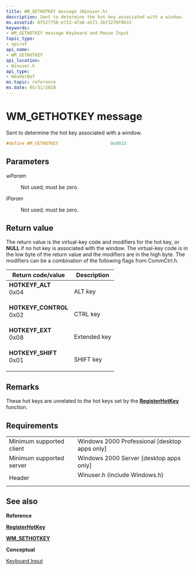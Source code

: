 ```yaml
---
title: WM_GETHOTKEY message (Winuser.h)
description: Sent to determine the hot key associated with a window.
ms.assetid: 6f527758-e713-47a8-a571-3bf3270f0b33
keywords:
- WM_GETHOTKEY message Keyboard and Mouse Input
topic_type:
- apiref
api_name:
- WM_GETHOTKEY
api_location:
- Winuser.h
api_type:
- HeaderDef
ms.topic: reference
ms.date: 05/31/2018
---
```


# WM\_GETHOTKEY message

Sent to determine the hot key associated with a window.


```C++
#define WM_GETHOTKEY                    0x0033
```



## Parameters

<dl> <dt>

*wParam* 
</dt> <dd>

Not used; must be zero.

</dd> <dt>

*lParam* 
</dt> <dd>

Not used; must be zero.

</dd> </dl>

## Return value

The return value is the virtual-key code and modifiers for the hot key, or **NULL** if no hot key is associated with the window. The virtual-key code is in the low byte of the return value and the modifiers are in the high byte. The modifiers can be a combination of the following flags from CommCtrl.h.



| Return code/value                                                                                                                                         | Description             |
|-----------------------------------------------------------------------------------------------------------------------------------------------------------|-------------------------|
| <dl> <dt>**HOTKEYF\_ALT**</dt> <dt>0x04</dt> </dl>     | ALT key<br/>      |
| <dl> <dt>**HOTKEYF\_CONTROL**</dt> <dt>0x02</dt> </dl> | CTRL key<br/>     |
| <dl> <dt>**HOTKEYF\_EXT**</dt> <dt>0x08</dt> </dl>     | Extended key<br/> |
| <dl> <dt>**HOTKEYF\_SHIFT**</dt> <dt>0x01</dt> </dl>   | SHIFT key<br/>    |



 

## Remarks

These hot keys are unrelated to the hot keys set by the [**RegisterHotKey**](/windows/win32/api/winuser/nf-winuser-registerhotkey) function.

## Requirements



|                                     |                                                                                                          |
|-------------------------------------|----------------------------------------------------------------------------------------------------------|
| Minimum supported client<br/> | Windows 2000 Professional \[desktop apps only\]<br/>                                               |
| Minimum supported server<br/> | Windows 2000 Server \[desktop apps only\]<br/>                                                     |
| Header<br/>                   | <dl> <dt>Winuser.h (include Windows.h)</dt> </dl> |



## See also

<dl> <dt>

**Reference**
</dt> <dt>

[**RegisterHotKey**](/windows/win32/api/winuser/nf-winuser-registerhotkey)
</dt> <dt>

[**WM\_SETHOTKEY**](wm-sethotkey.md)
</dt> <dt>

**Conceptual**
</dt> <dt>

[Keyboard Input](keyboard-input.md)
</dt> </dl>

 

